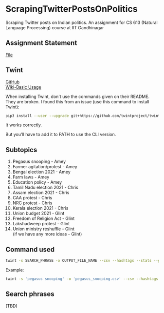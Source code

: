 # ScrapingTwitterPostsOnPolitics
Scraping Twitter posts on Indian politics. An assignment for CS 613 (Natural Language Processing) course at IIT Gandhinagar


## Assignment Statement

[File](https://drive.google.com/file/d/1mAlWNu8RjaaUHk1ZBU0jjvs78WLCW2r4/view)

## Twint

[GitHub](https://github.com/twintproject/twint)     
[Wiki-Basic Usage](https://github.com/twintproject/twint/wiki/Basic-usage)

When installing Twint, don't use the commands given on their README. They are broken. I found this from an issue (use this command to install Twint):

```sh
pip3 install --user --upgrade git+https://github.com/twintproject/twint.git#egg=twint
```
It works correctly.

But you'll have to add it to PATH to use the CLI version.

## Subtopics 

1. Pegasus snooping - Amey
2. Farmer agitation/protest - Amey
3. Bengal election 2021 - Amey
4. Farm laws - Amey
5. Education policy - Amey
6. Tamil Nadu election 2021 - Chris
7. Assam election 2021 - Chris
8. CAA protest - Chris
9. NRC protest - Chris
10. Kerala election 2021 - Chris
11. Union budget 2021 - Glint
12. Freedom of Religion Act - Glint
13. Lakshadweep protest - Glint
14. Union ministry reshuffle - Glint   
(if we have any more ideas - Glint)

## Command used

```sh
twint -s SEARCH_PHRASE -o OUTPUT_FILE_NAME --csv --hashtags --stats --get-replies 
```

Example:
```sh
twint -s 'pegasus snooping' -o 'pegasus_snooping.csv' --csv --hashtags --stats --get-replies 
```

## Search phrases

(TBD)
